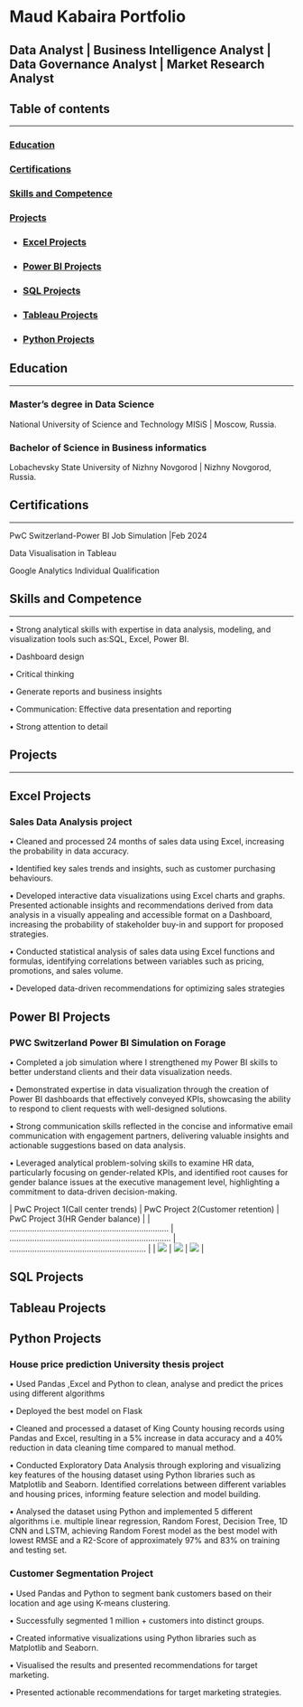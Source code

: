 # Maud Kabaira Portfolio


## Data Analyst | Business Intelligence Analyst | Data Governance Analyst | Market Research Analyst




## Table of contents
---
### [Education](#education)
### [Certifications](#certifications)
### [Skills and Competence](#skills-and-competence)
### [Projects](#projects)
  - ### [Excel Projects](#excel-projects)
  - ### [Power BI Projects](#power-bi-projects)
  - ### [SQL Projects](#sql-projects)
  - ### [Tableau Projects](#tableau-projects)
  - ### [Python Projects](#python-projects)



## Education
---
### Master’s degree in Data Science 
National University of Science and Technology MISiS | Moscow, Russia.

### Bachelor of Science in Business informatics 
Lobachevsky State University of Nizhny Novgorod | Nizhny Novgorod, Russia.


## Certifications
---
PwC Switzerland-Power BI Job Simulation |Feb 2024


Data Visualisation in Tableau


Google Analytics Individual Qualification


## Skills and Competence
---
• Strong analytical skills with expertise in data analysis, modeling, and visualization tools such 
  as:SQL, Excel, Power BI.
  
•	Dashboard design

•	Critical thinking

•	Generate reports and business insights

•	Communication: Effective data presentation and reporting

•	Strong attention to detail

## Projects
---
## Excel Projects

### Sales Data Analysis project

•	Cleaned and processed 24 months of sales data using Excel, increasing the probability in data accuracy.

•	Identified key sales trends and insights, such as customer purchasing behaviours.

•	Developed interactive data visualizations using Excel charts and graphs. Presented actionable insights and recommendations derived from data analysis in a visually appealing and accessible format on a Dashboard, increasing the probability of stakeholder buy-in and support for proposed strategies.

•	Conducted statistical analysis of sales data using Excel functions and formulas, identifying correlations between variables such as pricing, promotions, and sales volume.

•	Developed data-driven recommendations for optimizing sales strategies

## Power BI Projects

### PWC Switzerland Power BI Simulation on Forage

•	Completed a job simulation where I strengthened my Power BI skills to better understand clients and their data visualization needs.

•	Demonstrated expertise in data visualization through the creation of Power BI dashboards that effectively conveyed KPIs, showcasing the ability to respond to client requests with well-designed solutions.

•	Strong communication skills reflected in the concise and informative email communication with engagement partners, delivering valuable insights and actionable suggestions based on data analysis.

•	Leveraged analytical problem-solving skills to examine HR data, particularly focusing on gender-related KPIs, and identified root causes for gender balance issues at the executive management level, highlighting a commitment to data-driven decision-making.



| PwC Project 1(Call center trends)                                      |     PwC Project 2(Customer retention)                                   |      PwC Project 3(HR Gender balance)                        |
| ...................................................................... | ....................................................................... | ............................................................ |
| ![](adjusted_model.png)                                                |      ![](auto_model.png)                                                |  ![](auto_model.png)                                         |





## SQL Projects
## Tableau Projects





## Python Projects

### House price prediction University thesis project


•	Used Pandas ,Excel and Python to clean, analyse and predict the prices using different algorithms

•	Deployed the best model on Flask

•	Cleaned and processed a dataset of King County housing records using Pandas and Excel, resulting in a 5% increase in data accuracy and a 40% reduction in data cleaning time compared to manual method.

•	Conducted Exploratory Data Analysis through exploring and visualizing key features of the housing dataset using Python libraries such as Matplotlib and Seaborn. Identified correlations between different variables and housing prices, informing feature selection and model building.

•	Analysed the dataset using Python and implemented 5 different algorithms i.e. multiple linear regression, Random Forest, Decision Tree, 1D CNN and LSTM, achieving Random Forest model as the best model with lowest RMSE and a R2-Score of approximately 97% and 83% on training and testing set.


### Customer Segmentation Project


•	Used Pandas and Python to segment bank customers based on their location and age using K-means clustering.

•	Successfully segmented 1 million + customers into distinct groups.

•	Created informative visualizations using Python libraries such as Matplotlib and Seaborn.

•	Visualised the results and presented recommendations for target marketing.

•	Presented actionable recommendations for target marketing strategies.






